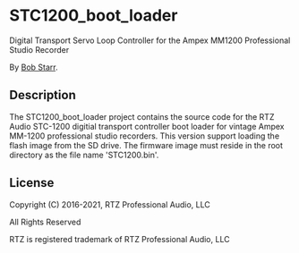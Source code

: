 # STC1200_boot_loader
Digital Transport Servo Loop Controller for the Ampex MM1200 Professional Studio Recorder

By [Bob Starr](http://www.rtzaudio.com).

## Description
The STC1200_boot_loader project contains the source code for the RTZ Audio
STC-1200 digitial transport controller boot loader for vintage Ampex MM-1200 
professional studio recorders. This version support loading the flash image
from the SD drive. The firmware image must reside in the root directory 
as the file name 'STC1200.bin'.

## License

Copyright (C) 2016-2021, RTZ Professional Audio, LLC

All Rights Reserved

RTZ is registered trademark of RTZ Professional Audio, LLC

 